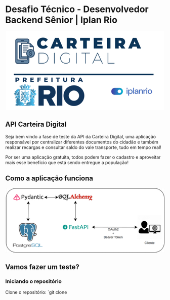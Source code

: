 # Desafio Técnico - Desenvolvedor Backend Sênior | Iplan Rio

<div style="text-align: center;">
<img src="./src/logo-carteira-digital.png" alt="logo-carteira-digital">
</div>

## API Carteira Digital

Seja bem vindo a fase de teste da API da Carteira Digital, uma aplicação responsável por centralizar diferentes documentos do cidadão e também realizar recargas e consultar saldo do vale transporte, tudo em tempo real!  

Por ser uma aplicação gratuita, todos podem fazer o cadastro e aproveitar mais esse benefício que está sendo entregue a população!  

## Como a aplicação funciona 

<div style="text-align: center;">
<img src="./src/pipeline-backend.png" alt="pipeline-backend">
</div>


## Vamos fazer um teste?

### Iniciando o repositório
Clone o repositório:
`git clone
